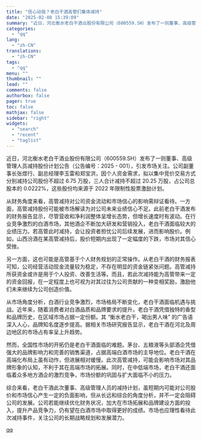 ```yaml
---
title: "信心动摇？老白干酒高管们集体减持"
date: "2025-02-08 15:39:09"
summary: "近日，河北衡水老白干酒业股份有限公司（600559.SH）发布了一则董事、高级管理人员减持股份计划公..."
categories:
  - "qq"
lang:
  - "zh-CN"
translations:
  - "zh-CN"
tags:
  - "qq"
menu: ""
thumbnail: ""
lead: ""
comments: false
authorbox: false
pager: true
toc: false
mathjax: false
sidebar: "right"
widgets:
  - "search"
  - "recent"
  - "taglist"
---
```


近日，河北衡水老白干酒业股份有限公司（600559.SH）发布了一则董事、高级管理人员减持股份计划公告（公告编号：2025 - 001），引发市场关注。公司副董事长张煜行、副总经理李玉雷和郑宝洪，因个人资金需求，拟以集中竞价交易方式分别减持公司股份不超过 6.75 万股，三人合计减持不超过 20.25 万股，占公司总股本的 0.0222%，这些股份均来源于 2022 年限制性股票激励计划。

从财务角度来看，高管减持对公司资金流动和市场信心的影响需辩证看待。一方面，高管减持股份可能被市场解读为对公司未来业绩信心不足。此前老白干酒发布的财务报告显示，尽管营收和净利润整体呈增长态势，但增长速度时有波动。在行业竞争激烈的白酒市场，其他酒企不断加大研发和营销投入，老白干酒面临较大的业绩压力。若高管此时减持，会让投资者担忧公司后续发展，进而影响股价。例如，山西汾酒在某高管减持后，股价短期内出现了一定幅度的下跌，市场对其信心受挫。

另一方面，这也可能是高管基于个人财务规划的正常操作。从老白干酒的财务报表可知，公司经营活动现金流量较为稳定，不存在明显的资金链紧张问题。高管减持所获资金或许是用于个人投资、改善生活等。而且，若此次减持能为高管带来一定的资金回报，在一定程度上也可视为对其过往为公司贡献的一种变相奖励，激励他们未来继续为公司创造价值。

从市场角度分析，白酒行业竞争激烈，市场格局不断变化，老白干酒面临机遇与挑战。近年来，随着消费者对白酒品质和品牌要求的提升，老白干酒凭借独特的香型和品牌历史，在区域市场占据一定份额。其 “衡水老白干，喝出男人味” 的广告语深入人心，品牌知名度逐步提高。据相关市场研究报告显示，老白干酒在河北及周边地区的市场占有率呈上升趋势。

然而，全国性市场的开拓仍是老白干酒面临的难题。茅台、五粮液等头部酒企凭借强大的品牌影响力和完善的销售渠道，占据高端白酒市场的主导地位。老白干酒在高端化布局上虽有动作，但进展相对缓慢。此次高管减持，可能会影响市场对其品牌形象的认知，不利于其在高端市场的拓展。同时，在中低端市场，老白干酒还面临着众多地方酒企的激烈竞争，市场份额的巩固与扩大面临不小的压力。

综合来看，老白干酒此次董事、高级管理人员的减持计划，虽短期内可能对公司股价和市场信心产生一定的负面影响，但从长远和综合的角度分析，并不一定会阻碍公司的发展。公司若能继续优化财务状况，加大在市场拓展和品牌建设方面的投入，提升产品竞争力，仍有望在白酒市场中取得更好的成绩。市场也应理性看待此次减持事件，关注公司的长期战略规划和发展潜力。

[qq](https://new.qq.com/rain/a/20250208A05B6I00)
